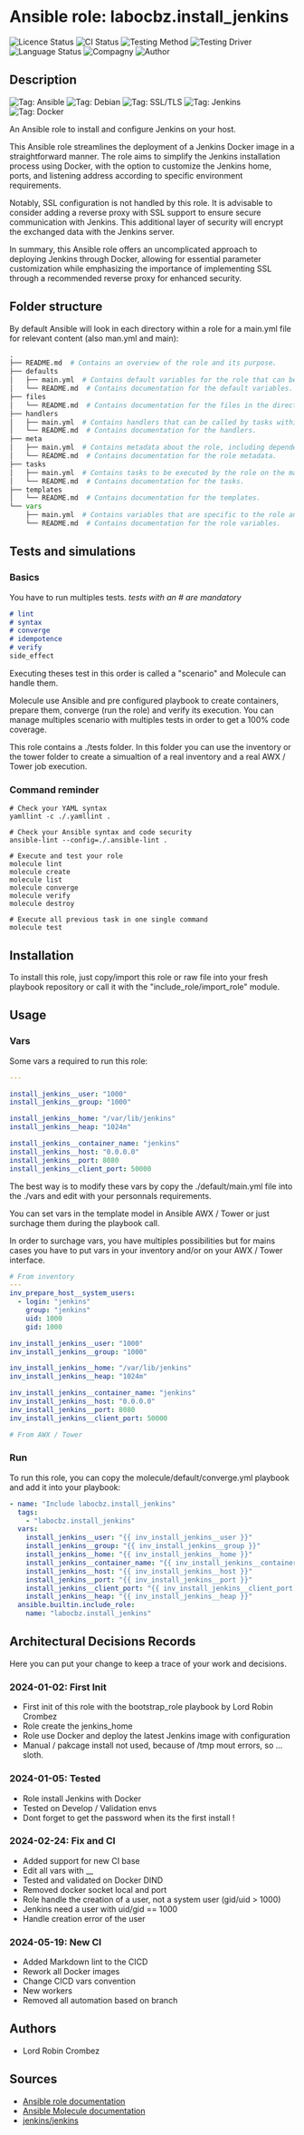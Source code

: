 # Ansible role: labocbz.install_jenkins

![Licence Status](https://img.shields.io/badge/licence-MIT-brightgreen)
![CI Status](https://img.shields.io/badge/CI-success-brightgreen)
![Testing Method](https://img.shields.io/badge/Testing%20Method-Ansible%20Molecule-blueviolet)
![Testing Driver](https://img.shields.io/badge/Testing%20Driver-docker-blueviolet)
![Language Status](https://img.shields.io/badge/language-Ansible-red)
![Compagny](https://img.shields.io/badge/Compagny-Labo--CBZ-blue)
![Author](https://img.shields.io/badge/Author-Lord%20Robin%20Crombez-blue)

## Description

![Tag: Ansible](https://img.shields.io/badge/Tech-Ansible-orange)
![Tag: Debian](https://img.shields.io/badge/Tech-Debian-orange)
![Tag: SSL/TLS](https://img.shields.io/badge/Tech-SSL%2FTLS-orange)
![Tag: Jenkins](https://img.shields.io/badge/Tech-Jenkins-orange)
![Tag: Docker](https://img.shields.io/badge/Tech-Docker-orange)

An Ansible role to install and configure Jenkins on your host.

This Ansible role streamlines the deployment of a Jenkins Docker image in a straightforward manner. The role aims to simplify the Jenkins installation process using Docker, with the option to customize the Jenkins home, ports, and listening address according to specific environment requirements.

Notably, SSL configuration is not handled by this role. It is advisable to consider adding a reverse proxy with SSL support to ensure secure communication with Jenkins. This additional layer of security will encrypt the exchanged data with the Jenkins server.

In summary, this Ansible role offers an uncomplicated approach to deploying Jenkins through Docker, allowing for essential parameter customization while emphasizing the importance of implementing SSL through a recommended reverse proxy for enhanced security.

## Folder structure

By default Ansible will look in each directory within a role for a main.yml file for relevant content (also man.yml and main):

```PYTHON
.
├── README.md  # Contains an overview of the role and its purpose.
├── defaults
│   ├── main.yml  # Contains default variables for the role that can be overridden by users.
│   └── README.md  # Contains documentation for the default variables.
├── files
│   └── README.md  # Contains documentation for the files in the directory.
├── handlers
│   ├── main.yml  # Contains handlers that can be called by tasks within the role.
│   └── README.md  # Contains documentation for the handlers.
├── meta
│   ├── main.yml  # Contains metadata about the role, including dependencies and supported platforms.
│   └── README.md  # Contains documentation for the role metadata.
├── tasks
│   ├── main.yml  # Contains tasks to be executed by the role on the managed nodes.
│   └── README.md  # Contains documentation for the tasks.
├── templates
│   └── README.md  # Contains documentation for the templates.
└── vars
    ├── main.yml  # Contains variables that are specific to the role and are not meant to be overridden.
    └── README.md  # Contains documentation for the role variables.
```

## Tests and simulations

### Basics

You have to run multiples tests. *tests with an # are mandatory*

```MARKDOWN
# lint
# syntax
# converge
# idempotence
# verify
side_effect
```

Executing theses test in this order is called a "scenario" and Molecule can handle them.

Molecule use Ansible and pre configured playbook to create containers, prepare them, converge (run the role) and verify its execution.
You can manage multiples scenario with multiples tests in order to get a 100% code coverage.

This role contains a ./tests folder. In this folder you can use the inventory or the tower folder to create a simualtion of a real inventory and a real AWX / Tower job execution.

### Command reminder

```SHELL
# Check your YAML syntax
yamllint -c ./.yamllint .

# Check your Ansible syntax and code security
ansible-lint --config=./.ansible-lint .

# Execute and test your role
molecule lint
molecule create
molecule list
molecule converge
molecule verify
molecule destroy

# Execute all previous task in one single command
molecule test
```

## Installation

To install this role, just copy/import this role or raw file into your fresh playbook repository or call it with the "include_role/import_role" module.

## Usage

### Vars

Some vars a required to run this role:

```YAML
---

install_jenkins__user: "1000"
install_jenkins__group: "1000"

install_jenkins__home: "/var/lib/jenkins"
install_jenkins__heap: "1024m"

install_jenkins__container_name: "jenkins"
install_jenkins__host: "0.0.0.0"
install_jenkins__port: 8080
install_jenkins__client_port: 50000

```

The best way is to modify these vars by copy the ./default/main.yml file into the ./vars and edit with your personnals requirements.

You can set vars in the template model in Ansible AWX / Tower or just surchage them during the playbook call.

In order to surchage vars, you have multiples possibilities but for mains cases you have to put vars in your inventory and/or on your AWX / Tower interface.

```YAML
# From inventory
---
inv_prepare_host__system_users:
  - login: "jenkins"
    group: "jenkins"
    uid: 1000
    gid: 1000

inv_install_jenkins__user: "1000"
inv_install_jenkins__group: "1000"

inv_install_jenkins__home: "/var/lib/jenkins"
inv_install_jenkins__heap: "1024m"

inv_install_jenkins__container_name: "jenkins"
inv_install_jenkins__host: "0.0.0.0"
inv_install_jenkins__port: 8080
inv_install_jenkins__client_port: 50000

```

```YAML
# From AWX / Tower

```

### Run

To run this role, you can copy the molecule/default/converge.yml playbook and add it into your playbook:

```YAML
- name: "Include labocbz.install_jenkins"
  tags:
    - "labocbz.install_jenkins"
  vars:
    install_jenkins__user: "{{ inv_install_jenkins__user }}"
    install_jenkins__group: "{{ inv_install_jenkins__group }}"
    install_jenkins__home: "{{ inv_install_jenkins__home }}"
    install_jenkins__container_name: "{{ inv_install_jenkins__container_name }}"
    install_jenkins__host: "{{ inv_install_jenkins__host }}"
    install_jenkins__port: "{{ inv_install_jenkins__port }}"
    install_jenkins__client_port: "{{ inv_install_jenkins__client_port }}"
    install_jenkins__heap: "{{ inv_install_jenkins__heap }}"
  ansible.builtin.include_role:
    name: "labocbz.install_jenkins"
```

## Architectural Decisions Records

Here you can put your change to keep a trace of your work and decisions.

### 2024-01-02: First Init

* First init of this role with the bootstrap_role playbook by Lord Robin Crombez
* Role create the jenkins_home
* Role use Docker and deploy the latest Jenkins image with configuration
* Manual / pakcage install not used, because of /tmp mout errors, so ... sloth.

### 2024-01-05: Tested

* Role install Jenkins with Docker
* Tested on Develop / Validation envs
* Dont forget to get the password when its the first install !

### 2024-02-24: Fix and CI

* Added support for new CI base
* Edit all vars with __
* Tested and validated on Docker DIND
* Removed docker socket local and port
* Role handle the creation of a user, not a system user (gid/uid > 1000)
* Jenkins need a user with uid/gid == 1000
* Handle creation error of the user

### 2024-05-19: New CI

* Added Markdown lint to the CICD
* Rework all Docker images
* Change CICD vars convention
* New workers
* Removed all automation based on branch

## Authors

* Lord Robin Crombez

## Sources

* [Ansible role documentation](https://docs.ansible.com/ansible/latest/playbook_guide/playbooks_reuse_roles.html)
* [Ansible Molecule documentation](https://molecule.readthedocs.io/)
* [jenkins/jenkins](https://hub.docker.com/r/jenkins/jenkins)
